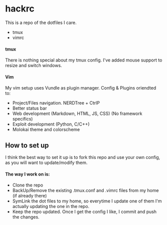 # hackrc

This is a repo of the dotfiles I care.

- tmux
- vimrc

#### tmux

There is nothing special about my tmux config. I've added mouse support to resize and switch windows.

#### Vim

My vim setup uses Vundle as plugin manager. Config & Plugins oriendted to:
- Project/Files navigation. NERDTree + CtrlP 
- Better status bar
- Web development (Markdown, HTML, JS, CSS) (No framework specifics)
- Exploit development (Python, C/C++)
- Molokai theme and colorscheme

## How to set up

I think the best way to set it up is to fork this repo and use your own config, as you will want to update/modify them.

#### The way I work on is:

- Clone the repo
- BackUp/Remove the existing .tmux.conf and .vimrc files from my home (if already there)
- SymLink the dot files to my home, so everytime I update one of them I'm actually updating the one in the repo. 
- Keep the repo updated. Once I get the config I like, I commit and push the changes.
